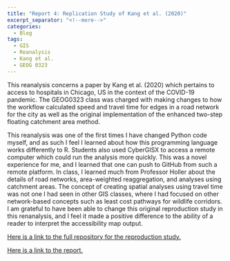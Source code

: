 ```yaml
---
title: "Report 4: Replication Study of Kang et al. (2020)"
excerpt_separator: "<!--more-->"
categories:
  - Blog
tags:
  - GIS
  - Reanalysis
  - Kang et al.
  - GEOG 0323
---
```


This reanalysis concerns a paper by Kang et al. (2020) which pertains to access to hospitals in Chicago, US in the context of the COVID-19 pandemic. The GEOG0323 class was charged with making changes to how the workflow calculated speed and travel time for edges in a road network for the city as well as the original implementation of the enhanced two-step floating catchment area method.

This reanalysis was one of the first times I have changed Python code myself, and as such I feel I learned about how this programming language works differently to R. Students also used CyberGISX to access a remote computer which could run the analysis more quickly. This was a novel experience for me, and I learned that one can push to GitHub from such a remote platform. In class, I learned much from Professor Holler about the details of road networks, area-weighted reaggregation, and analyses using catchment areas. The concept of creating spatial analyses using travel time was not one I had seen in other GIS classes, where I had focused on other network-based concepts such as least cost pathways for wildlife corridors. I am grateful to have been able to change this original reproduction study in this renanalysis, and I feel it made a positive difference to the ability of a reader to interpret the accessibility map output.

[Here is a link to the full repository for the reproduction study.](https://github.com/andya17/RPr-Kang-2020)

[Here is a link to the report.](https://andya17.github.io/RPr-Kang-2020/) 